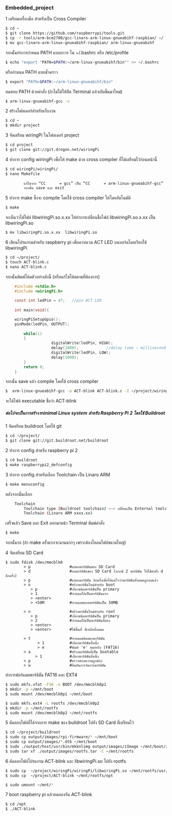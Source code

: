 ### Embedded_project

1 เตรียมเครื่องมือ สำหรับเป็น Cross Compiler

```sh
$ cd ~
$ git clone https://github.com/raspberrypi/tools.git
$ cp -r tools/arm-bcm2708/gcc-linaro-arm-linux-gnueabihf-raspbian/ ~/
$ mv gcc-linaro-arm-linux-gnueabihf-raspbian/ arm-linux-gnueabihf
```

จากนั้นทำการกำหนด PATH แบบถาวร ใน ~/.bashrc หรือ /etc/profile

```sh
$ echo "export "PATH=$PATH:~/arm-linux-gnueabihf/bin"" >> ~/.bashrc
```
หรือกำหนด PATH แบบชั่วคราว
```sh
$ export "PATH=$PATH:~/arm-linux-gnueabihf/bin"
```
ทดสอบ PATH ด้วยคำสั่ง (ถ้าไม่ได้ให้ปิด Terminal แล้วเปิดขึ้นมาใหม่)

```sh
$ arm-linux-gnueabihf-gcc -v
```

2 สร้างโฟลเดอร์สำหรับเก็บงาน

```sh
$ cd ~
$ mkdir project
```

3 จัดเตรียม wiringPi ในโฟลเดอร์ project
```sh
$ cd project
$ git clone git://git.drogon.net/wiringPi
```
4 ทำการ config wiringPi เพื่อให้ make ด้วย cross compiler ที่ได้เตรียมไว้ก่อนหน้านี้
```sh
$ cd wiringPi/wiringPi/
$ nano Makefile
		
		แก้ไขจาก “CC      = gcc” เป็น “CC      = arm-linux-gnueabihf-gcc”
		จากนั้น save และ exit
```
5 ทำการ make ซึ่งจะ compile โดยใช้ cross compiler ให้โดยอัตโนมัติ
```sh
$ make
```
จะเห็นว่าได้ไฟล์ libwiringPi.so.x.xx ให้ทำการเปลี่ยนชื่อไฟล์  libwiringPi.so.x.xx เป็น  libwiringPi.so
```sh
$ mv libwiringPi.so.x.xx  libwiringPi.so
```
6 เขียนโปรแกรมสำหรับ raspberry pi เพื่อควบควม ACT LED บนบอร์ดโดยเรียกใช้  libwiringPi
```sh
$ cd ~/project/
$ touch ACT-blink.c
$ nano ACT-blink.c
```
จากนั้นพิมพ์โค้ดตัวอย่างดังนี้ (หรือแก้ไขโค้ดตามที่ต้องการ)
```C
	#include <stdio.h>
	#include <wiringPi.h> 
	
	const int ledPin = 47;   //pin ACT LED
	
	int main(void){

	wiringPiSetupGpio(); 
	pinMode(ledPin, OUTPUT);
        
    	while(1)
    	{
            		digitalWrite(ledPin, HIGH); 
            		delay(1000);			//delay time ~ millisecond
            		digitalWrite(ledPin, LOW);
            		delay(1000);
    	}
    	return 0;
	}
```
จากนั้น save แล้ว compile  โดยใช้ cross compiler 
```sh
$  arm-linux-gnueabihf-gcc -o ACT-blink ACT-blink.c -I ~/project/wiringPi/wiringPi -L ~/project/wiringPi/wiringPi -lwiringPi
```
จะได้ไฟล์ executable ชื่อว่า ACT-blink 

##### ต่อไปจะเป็นการสร้าง minimal Linux system สำหรับ Raspberry Pi 2 โดยใช้ Buildroot 

1 จัดเตรียม buildroot โดยใช้ git
```sh
$ cd ~/project/
$ git clone git://git.buildroot.net/buildroot
```

2 ทำการ config สำหรับ raspberry pi 2 
```sh
$ cd buildroot
$ make raspberrypi2_defconfig
```
3 ทำการ config สำหรับเลือก Toolchain เป็น Linaro ARM
```sh
$ make menuconfig
```
หลังจากนั้นเลือก
```sh
	Toolchain
		Toolchain type (Buildroot toolchain) –-> เปลี่ยนเป็น Enternal toolchain
		Toolchain (Linaro ARM xxxx.xx)
```
เสร็จแล้ว Save และ Exit ออกมาหน้า Terminal พิมพ์คำสั่ง
```sh
$ make
```
จากนั้นรอ (ถ้า make ครั้งแรกจะนานมากๆ เพราะต้องโหลดไฟล์ขนาดใหญ่)

4 จัดเตรียม SD Card 

```
$ sudo fdisk /dev/mmcblk0
		> p		        	#แสดงพาร์ติชันของ SD Card 
		> d		        	#ลบพาร์ติชันของ SD Card (หากมี 2 พาร์ติชัน ให้ใช้คำสั่ง d อีกครั้ง)
		> p		        	#แสดงพาร์ติชัน อีกครั้งเพื่อให้แน่ใจว่าพาร์ติชันทั้งหมดถูกลบแล้ว
		> n		        	#สร้างพาทิชั่นใหม่สำหรับ boot
		   > p		        #เลือกชนิดพาร์ติชันป็น primary 
		   > 1		        #กำหนดให้เป็นพาร์ติชันแรก
		   > <enter>       
		   > +50M	        #กำหนดขนาดพาร์ติชันเป็น 50MB

		> n		        	#สร้างพาทิชั่นใหม่สำหรับ root
		   > p		        #เลือกชนิดพาร์ติชันป็น primary 
		   > 2		        #กำหนดให้เป็นพาร์ติชันที่สอง
		   > <enter>       
		   > <enter>		#ใช้พื้นที่ ที่เหลือทั้งหมด

		> t		        	#กำหนดชนิดของพาร์ติชัน
		      > 1	        #เลือกพาร์ติชันที่หนึ่ง
		      > e	        #พิมพ์ 'e' หมายถึง (FAT16)
		> a		        	#สร้างพาร์ติชันที่เป็น bootable
		     > 1	        #เลือกพาร์ติชันที่หนึ่ง
		> p		        	#ตรวจสอบความถูกต้อง
		> w		        	#ยืนยันการจัดการพาร์ติชัน
```


ทำการฟอร์แมตพาร์ติชัน FAT16 และ EXT4
```sh
$ sudo mkfs.vfat -F16 -n BOOT /dev/mmcblk0p1
$ mkdir -p ~/mnt/boot
$ sudo mount /dev/mmcblk0p1 ~/mnt/boot

$ sudo mkfs.ext4 -L rootfs /dev/mmcblk0p2
$ mkdir -p ~/mnt/rootfs
$ sudo mount /dev/mmcblk0p2 ~/mnt/rootfs
```

5 คัดลอกไฟล์ที่ได้จากการ make ของ buildroot ไปยัง SD Card ที่เตรียมไว้

```sh
$ cd ~/project/buildroot
$ sudo cp output/images/rpi-firmware/* ~/mnt/boot
$ sudo cp output/images/*.dtb ~/mnt/boot
$ sudo ./output/host/usr/bin/mkknlimg output/images/zImage ~/mnt/boot/zImage
$ sudo tar xf ./output/images/rootfs.tar -C ~/mnt/rootfs
```

6 คัดลอกไฟล์โปรแกรม ACT-blink และ libwiringPi.so ไปยัง  rootfs

```sh
$ sudo cp  ~/project/wiringPi/wiringPi/libwiringPi.so ~/mnt/rootfs/usr/lib
$ sudo cp  ~/project/ACT-blink ~/mnt/rootfs/opt

$ sudo umount ~/mnt/*
```

7 boot raspberry pi แล้วทดลองรัน ACT-blink

```sh
$ cd /opt
$ ./ACT-blink
```
